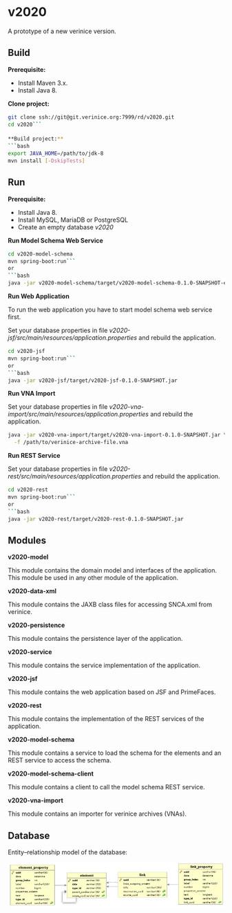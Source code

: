 # v2020

A prototype of a new verinice version.

## Build

**Prerequisite:**
* Install Maven 3.x.
* Install Java 8.

**Clone project:**
```bash
git clone ssh://git@git.verinice.org:7999/rd/v2020.git
cd v2020```

**Build project:**
```bash
export JAVA_HOME=/path/to/jdk-8
mvn install [-DskipTests]
```

## Run

**Prerequisite:**
* Install Java 8.
* Install MySQL, MariaDB or PostgreSQL
* Create an empty database _v2020_

**Run Model Schema Web Service**

```bash
cd v2020-model-schema
mvn spring-boot:run```
or
```bash
java -jar v2020-model-schema/target/v2020-model-schema-0.1.0-SNAPSHOT-exec.jar
```

**Run Web Application**

To run the web application you have to start model schema web service first.

Set your database properties in file _v2020-jsf/src/main/resources/application.properties_ and rebuild the application.

```bash
cd v2020-jsf
mvn spring-boot:run```
or
```bash
java -jar v2020-jsf/target/v2020-jsf-0.1.0-SNAPSHOT.jar
```

**Run VNA Import**

Set your database properties in file _v2020-vna-import/src/main/resources/application.properties_ and rebuild the application.

```bash
java -jar v2020-vna-import/target/v2020-vna-import-0.1.0-SNAPSHOT.jar \
  -f /path/to/verinice-archive-file.vna
```

**Run REST Service**

Set your database properties in file _v2020-rest/src/main/resources/application.properties_ and rebuild the application.

```bash
cd v2020-rest
mvn spring-boot:run```
or
```bash
java -jar v2020-rest/target/v2020-rest-0.1.0-SNAPSHOT.jar
```

## Modules

**v2020-model**

This module contains the domain model and interfaces of the application. This module be used in any other module of the application.  

**v2020-data-xml**

This module contains the JAXB class files for accessing SNCA.xml from verinice.

**v2020-persistence**

This module contains the persistence layer of the application.

**v2020-service**

This module contains the service implementation of the application.

**v2020-jsf**

This module contains the web application based on JSF and PrimeFaces.

**v2020-rest**

This module contains the implementation of the REST services of the application.

**v2020-model-schema**

This module contains a service to load the schema for the elements and an REST service to access the schema.

**v2020-model-schema-client**

This module contains a client to call the model schema REST service.

**v2020-vna-import**

This module contains an importer for verinice archives (VNAs).

## Database

Entity–relationship model of the database:

![ERM of the the database](v2020-persistence/src/main/sql/database-erm.png)
